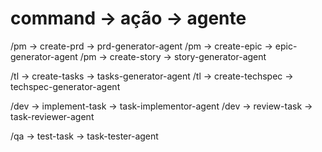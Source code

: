 # command -> ação -> agente

/pm -> create-prd -> prd-generator-agent
/pm -> create-epic -> epic-generator-agent
/pm -> create-story -> story-generator-agent

/tl -> create-tasks -> tasks-generator-agent
/tl -> create-techspec -> techspec-generator-agent

/dev -> implement-task -> task-implementor-agent
/dev -> review-task -> task-reviewer-agent

/qa -> test-task -> task-tester-agent